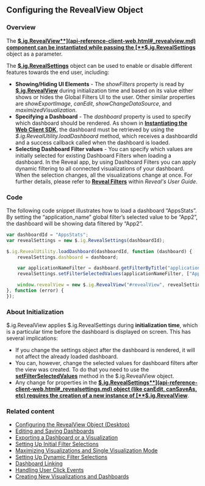 ## Configuring the RevealView Object

### Overview

The [**$.ig.RevealView**](api-reference-client-web.html#_revealview.md)
component can be instantiated while passing the
[**$.ig.RevealSettings**](api-reference-client-web.html#_revealsettings.md)
object as a parameter.

The [**$.ig.RevealSettings**](api-reference-client-web.html#_revealsettings.md)
object can be used to enable or disable different features towards the
end user, including:

  - **Showing/Hiding UI Elements** - The *showFilters* property is read
    by
    [**$.ig.RevealView**](api-reference-client-web.html#.html#\<emphasis\>revealview.md)
    during initialization time and based on its value either shows or
    hides the Global Filters UI to the user. Other similar properties
    are *showExportImage*, *canEdit*, *showChangeDataSource*, and *maximizedVisualization*.
  - **Specifying a Dashboard** - The *dashboard* property is used to
    specify which dashboard should be rendered. As shown in
    [**Instantiating the Web Client SDK**](setup-configuration-web.html#instantiate-web-client-sdk),
    the dashboard must be retrieved by using the
    *$.ig.RevealUtility.loadDashboard* method, which receives a
    dashboardId and a success callback called when the dashboard is
    loaded.
  - **Selecting Dashboard Filter values** - You can specify which values are initially selected for existing Dashboard Filters when loading a dashboard. In the Reveal app, by using Dashboard Filters you can apply dynamic filtering to all connected visualizations of your dashboard. When the selection changes, all the visualizations change at once. For further details, please refer to [**Reveal Filters**](https://www.revealbi.io/help/filters) within _Reveal's User Guide_.

### Code

The following code snippet illustrates how to load a dashboard
“AppsStats”. By setting the “application\_name” global filter’s
selected value to be “App2”, the dashboard will be showing data filtered
by “App2”.

``` js
var dashboardId = "AppsStats";
var revealSettings = new $.ig.RevealSettings(dashboardId);

$.ig.RevealUtility.loadDashboard(dashboardId, function (dashboard) {
    revealSettings.dashboard = dashboard;

    var applicationNameFilter = dashboard.getFilterByTitle("application_name");
    revealSettings.setFilterSelectedValues(applicationNameFilter, ["App2"]);

    window.revealView = new $.ig.RevealView("#revealView", revealSettings);
}, function (error) {
});
```

### About Initialization

$.ig.RevealView applies $.ig.RevealSettings during **initialization
time**, which is a particular time before the dashboard is displayed on
screen. This has several implications:

  - If you change the settings object after the dashboard is rendered,
    it will not affect the already loaded dashboard.
  - You can, however, change the selected values for dashboard filters
    after the view was created. To do that you need to use the
    [**setFilterSelectedValues**](api-reference-client-web.html#RevealView+setFilterSelectedValues)
    method in the $.ig.RevealView object.
  - Any change for properties in the
    [**$.ig.RevealSettings**](api-reference-client-web.html#_revealsettings.md)
    object (like canEdit, canSaveAs, etc) requires the creation of a new
    instance of
    [**$.ig.RevealView**](api-reference-client-web.html#_revealview.md).

### Related content

  - [Configuring the RevealView Object (Desktop)](../../desktop-sdk/using-the-desktop-sdk/configuring-revealview-desktop.md)
  - [Editing and Saving Dashboards](editing-saving-dashboards-client-web.md)
  - [Exporting a Dashboard or a Visualization](exporting-dashboard-visualization-web.md)
  - [Setting Up Initial Filter Selections](setting-initial-filters-client-web.md)
  - [Maximizing Visualizations and Single Visualization Mode](maximizing-visualizations-client-web.md)
  - [Setting Up Dynamic Filter Selections](setting-dynamic-filters-client-web.md)
  - [Dashboard Linking](dashboard-linking-client-web.md)
  - [Handling User Click Events](handling-click-events-client-web.md)
  - [Creating New Visualizations and Dashboards](creating-visualizations-dashboards-client-web.md)

